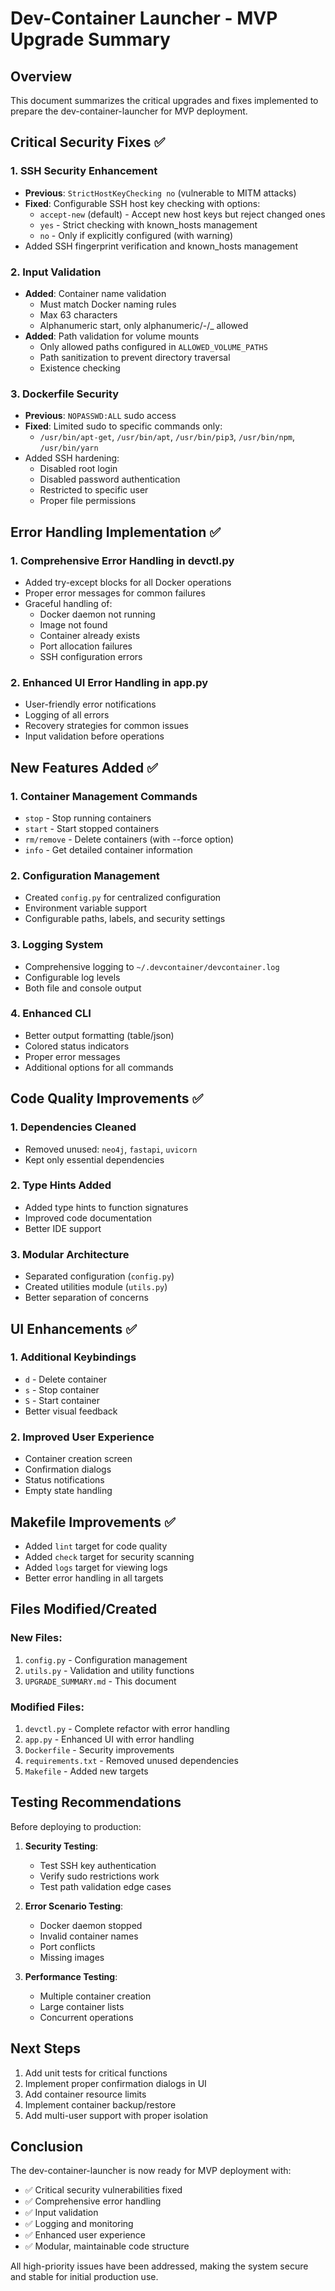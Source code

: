 # Dev-Container Launcher - MVP Upgrade Summary

## Overview
This document summarizes the critical upgrades and fixes implemented to prepare the dev-container-launcher for MVP deployment.

## Critical Security Fixes ✅

### 1. SSH Security Enhancement
- **Previous**: `StrictHostKeyChecking no` (vulnerable to MITM attacks)
- **Fixed**: Configurable SSH host key checking with options:
  - `accept-new` (default) - Accept new host keys but reject changed ones
  - `yes` - Strict checking with known_hosts management
  - `no` - Only if explicitly configured (with warning)
- Added SSH fingerprint verification and known_hosts management

### 2. Input Validation
- **Added**: Container name validation
  - Must match Docker naming rules
  - Max 63 characters
  - Alphanumeric start, only alphanumeric/-/_ allowed
- **Added**: Path validation for volume mounts
  - Only allowed paths configured in `ALLOWED_VOLUME_PATHS`
  - Path sanitization to prevent directory traversal
  - Existence checking

### 3. Dockerfile Security
- **Previous**: `NOPASSWD:ALL` sudo access
- **Fixed**: Limited sudo to specific commands only:
  - `/usr/bin/apt-get`, `/usr/bin/apt`, `/usr/bin/pip3`, `/usr/bin/npm`, `/usr/bin/yarn`
- Added SSH hardening:
  - Disabled root login
  - Disabled password authentication
  - Restricted to specific user
  - Proper file permissions

## Error Handling Implementation ✅

### 1. Comprehensive Error Handling in devctl.py
- Added try-except blocks for all Docker operations
- Proper error messages for common failures
- Graceful handling of:
  - Docker daemon not running
  - Image not found
  - Container already exists
  - Port allocation failures
  - SSH configuration errors

### 2. Enhanced UI Error Handling in app.py
- User-friendly error notifications
- Logging of all errors
- Recovery strategies for common issues
- Input validation before operations

## New Features Added ✅

### 1. Container Management Commands
- `stop` - Stop running containers
- `start` - Start stopped containers
- `rm/remove` - Delete containers (with --force option)
- `info` - Get detailed container information

### 2. Configuration Management
- Created `config.py` for centralized configuration
- Environment variable support
- Configurable paths, labels, and security settings

### 3. Logging System
- Comprehensive logging to `~/.devcontainer/devcontainer.log`
- Configurable log levels
- Both file and console output

### 4. Enhanced CLI
- Better output formatting (table/json)
- Colored status indicators
- Proper error messages
- Additional options for all commands

## Code Quality Improvements ✅

### 1. Dependencies Cleaned
- Removed unused: `neo4j`, `fastapi`, `uvicorn`
- Kept only essential dependencies

### 2. Type Hints Added
- Added type hints to function signatures
- Improved code documentation
- Better IDE support

### 3. Modular Architecture
- Separated configuration (`config.py`)
- Created utilities module (`utils.py`)
- Better separation of concerns

## UI Enhancements ✅

### 1. Additional Keybindings
- `d` - Delete container
- `s` - Stop container
- `S` - Start container
- Better visual feedback

### 2. Improved User Experience
- Container creation screen
- Confirmation dialogs
- Status notifications
- Empty state handling

## Makefile Improvements ✅
- Added `lint` target for code quality
- Added `check` target for security scanning
- Added `logs` target for viewing logs
- Better error handling in all targets

## Files Modified/Created

### New Files:
1. `config.py` - Configuration management
2. `utils.py` - Validation and utility functions
3. `UPGRADE_SUMMARY.md` - This document

### Modified Files:
1. `devctl.py` - Complete refactor with error handling
2. `app.py` - Enhanced UI with error handling
3. `Dockerfile` - Security improvements
4. `requirements.txt` - Removed unused dependencies
5. `Makefile` - Added new targets

## Testing Recommendations

Before deploying to production:

1. **Security Testing**:
   - Test SSH key authentication
   - Verify sudo restrictions work
   - Test path validation edge cases

2. **Error Scenario Testing**:
   - Docker daemon stopped
   - Invalid container names
   - Port conflicts
   - Missing images

3. **Performance Testing**:
   - Multiple container creation
   - Large container lists
   - Concurrent operations

## Next Steps

1. Add unit tests for critical functions
2. Implement proper confirmation dialogs in UI
3. Add container resource limits
4. Implement container backup/restore
5. Add multi-user support with proper isolation

## Conclusion

The dev-container-launcher is now ready for MVP deployment with:
- ✅ Critical security vulnerabilities fixed
- ✅ Comprehensive error handling
- ✅ Input validation
- ✅ Logging and monitoring
- ✅ Enhanced user experience
- ✅ Modular, maintainable code structure

All high-priority issues have been addressed, making the system secure and stable for initial production use.